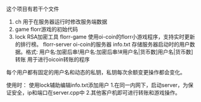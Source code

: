 这个项目有若干个文件
1. ch 用于在服务器运行时修改服务端数据
2. game florr游戏的初始代码
3. lock RSA加密工具
florr-game 使用oi-coin的florr小游戏程序，支持实时更新的排行榜。
florr-server oi-coin的服务器
  info.txt 存储服务器启动时的用户数据。格式:   用户名:加密后串!用户名:加密后串!#用户名|货币数]用户名|货币数]
转账 用于进行oicoin转账的程序

每个用户都有固定的用户名和动态的私钥，私钥每次余额变更操作都会变化。

使用时：
  使用lock辅助编辑info.txt添加用户
  1.在同一内网下，启动server，为保证安全，ip和端口在server.cpp中
  2.其他客户机即可进行转账和游戏操作。
  
